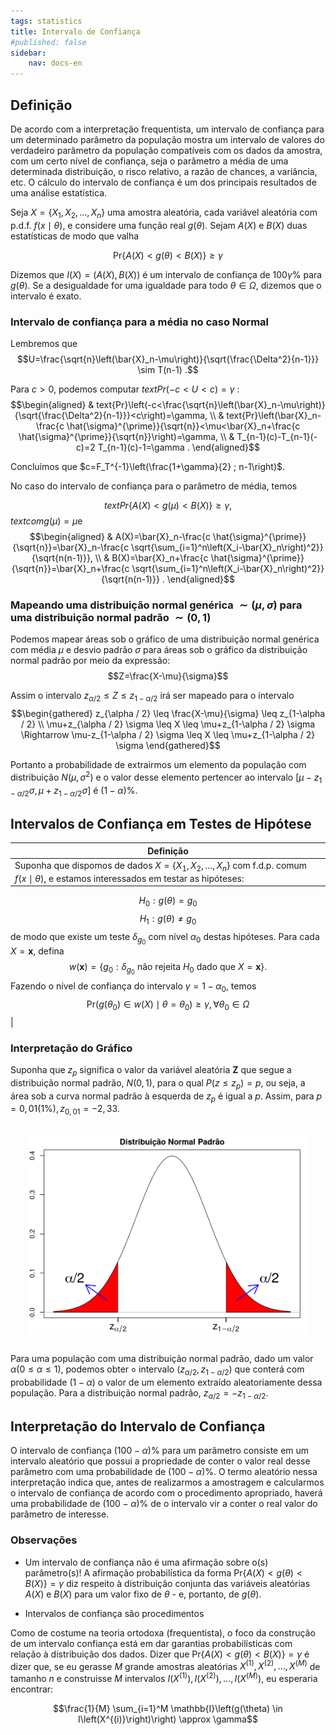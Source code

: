 ```yaml
---
tags: statistics
title: Intervalo de Confiança
#published: false
sidebar:
    nav: docs-en
---
```


## Definição

De acordo com a interpretação frequentista, um intervalo de confiança para um determinado parâmetro da população mostra um intervalo de valores do verdadeiro parâmetro da população compatíveis com os dados da amostra, com um certo nível de confiança, seja o parãmetro a média de uma determinada distribuição, o risco relativo, a razão de chances, a variância, etc. O cálculo do intervalo de confiança é um dos principais resultados de uma análise estatística.

Seja $X=\{X_1, X_2, \ldots, X_n\}$ uma amostra aleatória, cada variável aleatória com p.d.f. $f(x \mid \theta)$, e considere uma função real $g(\theta)$. Sejam $A(X)$ e $B(X)$ duas estatísticas de modo que valha

$$\text{Pr} \{A(X) < g(\theta) < B(X) \} \geq \gamma$$

Dizemos que $I(X)=(A(X), B(X))$ é um intervalo de confiança de $100 \gamma \%$ para $g(\theta)$. Se a desigualdade for uma igualdade para todo $\theta \in \Omega$, dizemos que o intervalo é exato.

### Intervalo de confiança para a média no caso Normal

Lembremos que
$$U=\frac{\sqrt{n}\left(\bar{X}_n-\mu\right)}{\sqrt{\frac{\Delta^2}{n-1}}} \sim T(n-1) .$$

Para $c>0$, podemos computar $text{Pr}(-c < U < c)=\gamma$ :
$$\begin{aligned}
& text{Pr}\left(-c<\frac{\sqrt{n}\left(\bar{X}_n-\mu\right)}{\sqrt{\frac{\Delta^2}{n-1}}}<c\right)=\gamma, \\
& text{Pr}\left(\bar{X}_n-\frac{c \hat{\sigma}^{\prime}}{\sqrt{n}}<\mu<\bar{X}_n+\frac{c \hat{\sigma}^{\prime}}{\sqrt{n}}\right)=\gamma, \\
& T_{n-1}(c)-T_{n-1}(-c)=2 T_{n-1}(c)-1=\gamma .
\end{aligned}$$

Concluímos que $c=F_T^{-1}\left(\frac{1+\gamma}{2} ; n-1\right)$.

No caso do intervalo de confiança para o parâmetro de média, temos

$$text{Pr}\{A(X) < g(\mu) < B(X)\} \geq \gamma,$$
$text{com} g(\mu)=\mu \mathrm{e}$
$$\begin{aligned}
& A(X)=\bar{X}_n-\frac{c \hat{\sigma}^{\prime}}{\sqrt{n}}=\bar{X}_n-\frac{c \sqrt{\sum_{i=1}^n\left(X_i-\bar{X}_n\right)^2}}{\sqrt{n(n-1)}}, \\
& B(X)=\bar{X}_n+\frac{c \hat{\sigma}^{\prime}}{\sqrt{n}}=\bar{X}_n+\frac{c \sqrt{\sum_{i=1}^n\left(X_i-\bar{X}_n\right)^2}}{\sqrt{n(n-1)}} .
\end{aligned}$$

### Mapeando uma distribuição normal genérica $\sim(\mu, \sigma)$ para uma distribuição normal padrão $\sim(0,1)$

Podemos mapear áreas sob o gráfico de uma distribuição normal genérica com média $\mu$ e desvio padrão $\sigma$ para áreas sob o gráfico da distribuição normal padrão por meio da expressão:
$$Z=\frac{X-\mu}{\sigma}$$

Assim o intervalo $z_{\alpha / 2} \leq Z \leq z_{1-\alpha / 2}$ irá ser mapeado para o intervalo
$$\begin{gathered}
z_{\alpha / 2} \leq \frac{X-\mu}{\sigma} \leq z_{1-\alpha / 2} \\
\mu+z_{\alpha / 2} \sigma \leq X \leq \mu+z_{1-\alpha / 2} \sigma \Rightarrow \mu-z_{1-\alpha / 2} \sigma \leq X \leq \mu+z_{1-\alpha / 2} \sigma
\end{gathered}$$

Portanto a probabilidade de extrairmos um elemento da população com distribuição $N\left(\mu, \sigma^2\right)$ e o valor desse elemento pertencer ao intervalo $\left[\mu-z_{1-\alpha / 2} \sigma, \mu+z_{1-\alpha / 2} \sigma\right]$ é $(1-\alpha) \%$.

## Intervalos de Confiança em Testes de Hipótese

| Definição |
| --- |
| Suponha que dispomos de dados $X=\{X_1, X_2, \ldots, X_n\}$ com f.d.p. comum $f(x \mid \theta)$, e estamos interessados em testar as hipóteses:
$$H_0: g(\theta)=g_0$$
$$H_1: g(\theta) \neq g_0$$
de modo que existe um teste $\delta_{g_0}$ com nível $\alpha_0$ destas hipóteses. Para cada $X=\boldsymbol{x}$, defina
$$w(\boldsymbol{x})=\{g_0: \delta_{g_0} \text { não rejeita } H_0 \text { dado que } X=\boldsymbol{x}\} .$$
Fazendo o nível de confiança do intervalo $\gamma=1-\alpha_0$, temos
$$\text{Pr}\left(g\left(\theta_0\right) \in w(X) \mid \theta=\theta_0\right) \geq \gamma, \forall \theta_0 \in \Omega$$ |

### Interpretação do Gráfico

Suponha que $z_p$ significa o valor da variável aleatória $\mathbf{Z}$ que segue a distribuição normal padrão, $N(0,1)$, para o qual $P\left(z \leq z_p \right)=p$, ou seja, a área sob a curva normal padrão à esquerda de $z_p$ é igual a $p$. Assim, para $p=0,01(1 \%), z_{0,01}=-2,33$. 

<div style="float:middle; margin:2em;">
    <img src="https://raw.githubusercontent.com/iaracastro/iaracastro.github.io/master/images/distribuicao-normal-padrao.png"/>
</div>

Para uma população com uma distribuição normal padrão, dado um valor $\alpha(0 \leq \alpha \leq 1)$, podemos obter ० intervalo $\left(z_{\alpha / 2}, z_{1-\alpha / 2}\right)$ que conterá com probabilidade $(1-\alpha)$ o valor de um elemento extraído aleatoriamente dessa população. Para a distribuição normal padrão, $z_{\alpha / 2}=-z_{1-\alpha / 2}$.

## Interpretação do Intervalo de Confiança

O intervalo de confiança $(100-\alpha) \%$ para um parâmetro consiste em um intervalo aleatório que possui a propriedade de conter o valor real desse parâmetro com uma probabilidade de $(100-\alpha) \%$. O termo aleatório nessa interpretação indica que, antes de realizarmos a amostragem e calcularmos o intervalo de confiança de acordo com o procedimento apropriado, haverá uma probabilidade de $(100-\alpha) \%$ de o intervalo vir a conter o real valor do parâmetro de interesse.

### Observações 

- Um intervalo de confiança não é uma afirmação sobre o(s) parâmetro(s)!
A afirmação probabilística da forma $\text{Pr} \{ A(X) < g(\theta) < B(X) \} = \gamma$ diz respeito à distribuição conjunta das variáveis aleatórias $A(X)$ e $B(X)$ para um valor fixo de $\theta$ - e, portanto, de $g(\theta)$.

- Intervalos de confiança são procedimentos

Como de costume na teoria ortodoxa (frequentista), o foco da construção de um intervalo confiança está em dar garantias probabilísticas com relação à distribuição dos dados. Dizer que $\text{Pr}\{A(X) < g(\theta) < B(X)\}=\gamma$ é dizer que, se eu gerasse $M$ grande amostras aleatórias $X^{(1)}, X^{(2)}, \ldots, X^{(M)}$ de tamanho $n$ e construisse $M$ intervalos $I\left(X^{(1)}\right), I\left(X^{(2)}\right), \ldots, I\left(X^{(M)}\right)$, eu esperaria encontrar:

$$\frac{1}{M} \sum_{i=1}^M \mathbb{I}\left(g(\theta) \in I\left(X^{(i)}\right)\right) \approx \gamma$$
